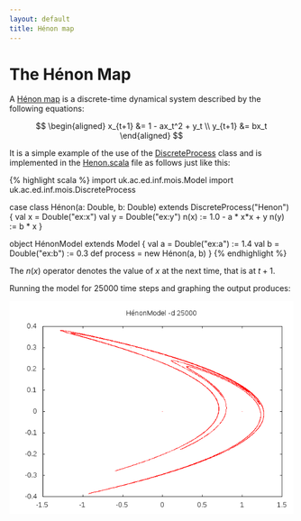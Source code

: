 ```yaml
---
layout: default
title: Hénon map
---
```


The Hénon Map
=============

A [Hénon map](https://en.wikipedia.org/wiki/H%C3%A9non_map)
is a discrete-time dynamical system described by the following
equations:

$$
\begin{aligned}
x_{t+1} &= 1 - ax_t^2 + y_t \\
y_{t+1} &= bx_t
\end{aligned}
$$

It is a simple example of the use of the [DiscreteProcess] class and
is implemented in the
[Henon.scala](https://github.com/edinburgh-rbm/mois-examples/blob/master/src/main/scala/uk/ac/ed/inf/mois/examples/Henon.scala)
file as follows just like this:

{% highlight scala %}
import uk.ac.ed.inf.mois.Model
import uk.ac.ed.inf.mois.DiscreteProcess

case class Hénon(a: Double, b: Double) extends DiscreteProcess("Henon") {
  val x = Double("ex:x")
  val y = Double("ex:y")
  n(x) := 1.0 - a * x*x + y
  n(y) := b * x
}

object HénonModel extends Model {
  val a = Double("ex:a") := 1.4
  val b = Double("ex:b") := 0.3
  def process = new Hénon(a, b)
}
{% endhighlight %}

The $n(x)$ operator denotes the value of $x$ at the next time, that is
at $t+1$.

Running the model for 25000 time steps and graphing the output produces:

![graphic of Henon map](henon.png)

[DiscreteProcess]: https://edinburgh-rbm.github.io/mois/api/current/#uk.ac.ed.inf.mois.DiscreteProcess
